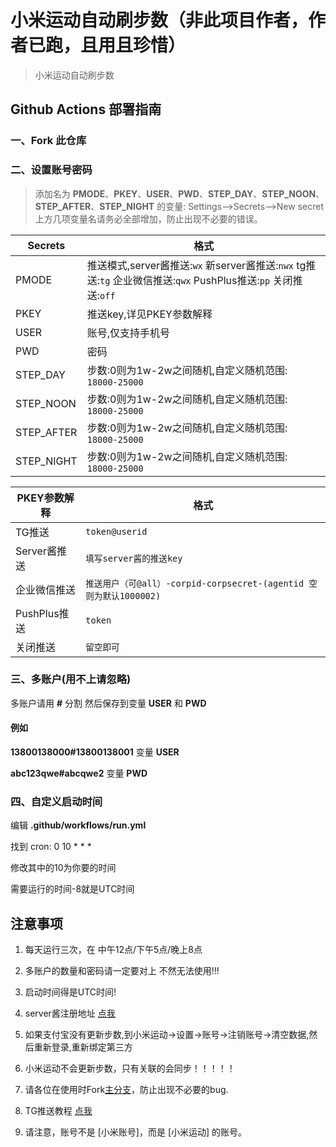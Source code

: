# 小米运动自动刷步数（非此项目作者，作者已跑，且用且珍惜）

> 小米运动自动刷步数


## Github Actions 部署指南

### 一、Fork 此仓库

### 二、设置账号密码 
> 添加名为  **PMODE**、**PKEY**、**USER**、**PWD**、**STEP_DAY**、**STEP_NOON**、**STEP_AFTER**、**STEP_NIGHT** 的变量: Settings-->Secrets-->New secret  
>上方几项变量名请务必全部增加，防止出现不必要的错误。

| Secrets |  格式  |
| -------- | ----- |
| PMODE |   推送模式,server酱推送:`wx` 新server酱推送:`nwx` tg推送:`tg` 企业微信推送:`qwx` PushPlus推送:`pp` 关闭推送:`off`|
| PKEY |   推送key,详见PKEY参数解释|
| USER |   账号,仅支持手机号|
| PWD |   密码|
| STEP_DAY |   步数:0则为1w-2w之间随机,自定义随机范围: `18000-25000`|
| STEP_NOON |   步数:0则为1w-2w之间随机,自定义随机范围: `18000-25000`|
| STEP_AFTER |   步数:0则为1w-2w之间随机,自定义随机范围: `18000-25000`|
| STEP_NIGHT |   步数:0则为1w-2w之间随机,自定义随机范围: `18000-25000`|


| PKEY参数解释 |  格式  |
| -------- | ----- |
| TG推送 |   `token@userid`|
| Server酱推送 |   `填写server酱的推送key`|
| 企业微信推送 |   `推送用户（可@all）-corpid-corpsecret-(agentid 空则为默认1000002)`|
| PushPlus推送 |   `token`|
| 关闭推送 |   `留空即可`|

### 三、多账户(用不上请忽略)

多账户请用 **#** 分割 然后保存到变量 **USER** 和 **PWD**

#### 例如

**13800138000#13800138001** 变量 **USER**

**abc123qwe#abcqwe2** 变量 **PWD**

### 四、自定义启动时间

编辑 **.github/workflows/run.yml**

找到 cron: 0 10 * * *

修改其中的10为你要的时间

需要运行的时间-8就是UTC时间

## 注意事项

1. 每天运行三次，在 中午12点/下午5点/晚上8点

2. 多账户的数量和密码请一定要对上 不然无法使用!!!

3. 启动时间得是UTC时间!

4. server酱注册地址 [点我](https://sct.ftqq.com/)

5. 如果支付宝没有更新步数,到小米运动->设置->账号->注销账号->清空数据,然后重新登录,重新绑定第三方

6. 小米运动不会更新步数，只有关联的会同步！！！！！

7. 请各位在使用时Fork[主分支](https://github.com/Squaregentleman/mimotion/)，防止出现不必要的bug.

8. TG推送教程 [点我](./TG_PUSH.md)

9. 请注意，账号不是 [小米账号]，而是 [小米运动] 的账号。
